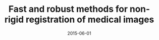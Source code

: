 ---
title: "Fast and robust methods for non-rigid registration of medical images"
collection: publications-thesis
permalink: 
excerpt: 'Ph.D. Thesis'
date: 2015-06-01
venue: 'Imperial College London Library'
paperurl: https://spiral.imperial.ac.uk/handle/10044/1/25579
citation: '<b>Pszczolkowski, S.</b>, 2014. &quot;Fast and robust methods for non-rigid registration of medical images&quot; (Doctoral dissertation, Imperial College London, UK)'
---